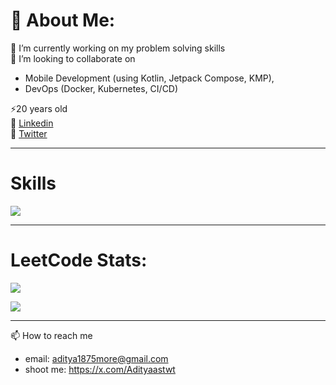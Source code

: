 # 💫 About Me:

🔭 I’m currently working on my problem solving skills <br>
🤝 I’m looking to collaborate on
  * Mobile Development (using Kotlin, Jetpack Compose, KMP), <br>
  * DevOps (Docker, Kubernetes, CI/CD)<br>
  
⚡20 years old   
🚀 [Linkedin](https://linkedin.com/in/adityamore2005)   
💫 [Twitter](https://x.com/Adityaastwt)

---

# Skills

<p align="start">
  <a href="https://skillicons.dev">
    <img src="https://skillicons.dev/icons?i=git,firebase,kotlin,java,python,androidstudio,linux,github,kubernetes,docker" />
  </a>
</p>

---

# LeetCode Stats:

![](https://leetcard.jacoblin.cool/aditya1875more?ext=heatmap)


![](https://komarev.com/ghpvc/?username=Dev-Aditya-More)

---
📫 How to reach me

- email: aditya1875more@gmail.com
- shoot me: https://x.com/Adityaastwt

